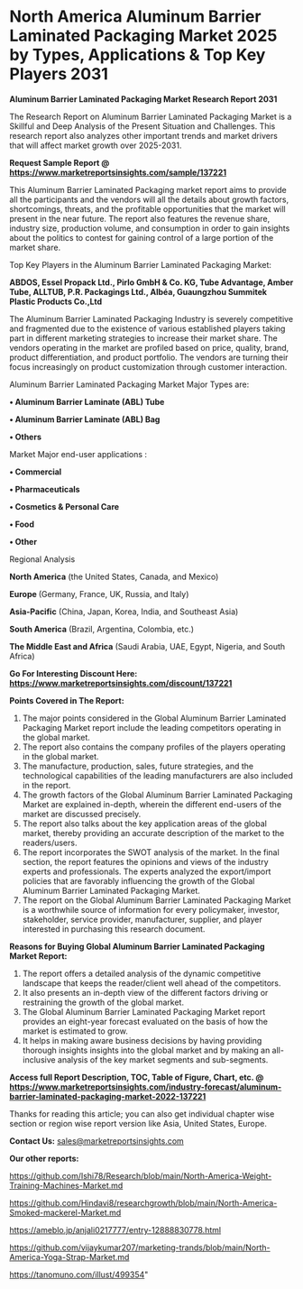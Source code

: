 # North America Aluminum Barrier Laminated Packaging Market 2025 by Types, Applications & Top Key Players 2031

<strong>Aluminum Barrier Laminated Packaging Market Research Report 2031</strong>

The Research Report on Aluminum Barrier Laminated Packaging Market is a Skillful and Deep Analysis of the Present Situation and Challenges. This research report also analyzes other important trends and market drivers that will affect market growth over 2025-2031.

<strong>Request Sample Report @ <a href=https://www.marketreportsinsights.com/sample/137221>https://www.marketreportsinsights.com/sample/137221</a></strong>

This Aluminum Barrier Laminated Packaging market report aims to provide all the participants and the vendors will all the details about growth factors, shortcomings, threats, and the profitable opportunities that the market will present in the near future. The report also features the revenue share, industry size, production volume, and consumption in order to gain insights about the politics to contest for gaining control of a large portion of the market share.

Top Key Players in the Aluminum Barrier Laminated Packaging Market:

<strong>ABDOS, Essel Propack Ltd., Pirlo GmbH & Co. KG, Tube Advantage, Amber Tube, ALLTUB, P.R. Packagings Ltd., Albéa, Guaungzhou Summitek Plastic Products Co.,Ltd</strong>

The Aluminum Barrier Laminated Packaging Industry is severely competitive and fragmented due to the existence of various established players taking part in different marketing strategies to increase their market share. The vendors operating in the market are profiled based on price, quality, brand, product differentiation, and product portfolio. The vendors are turning their focus increasingly on product customization through customer interaction.

Aluminum Barrier Laminated Packaging Market Major Types are:

<strong>• Aluminum Barrier Laminate (ABL) Tube

• Aluminum Barrier Laminate (ABL) Bag

• Others</strong>

Market Major end-user applications :

<strong>• Commercial

• Pharmaceuticals

• Cosmetics & Personal Care

• Food

• Other</strong>

Regional Analysis

</u><strong><b>North America</b></strong> (the United States, Canada, and Mexico)

<strong><b>Europe </b></strong>(Germany, France, UK, Russia, and Italy)

<strong><b>Asia-Pacific</b></strong> (China, Japan, Korea, India, and Southeast Asia)

<strong><b>South America</b></strong> (Brazil, Argentina, Colombia, etc.)

<strong><b>The Middle East and Africa</b></strong> (Saudi Arabia, UAE, Egypt, Nigeria, and South Africa)

<strong>Go For Interesting Discount Here: <a href=https://www.marketreportsinsights.com/discount/137221>https://www.marketreportsinsights.com/discount/137221</a></strong>

<strong>Points Covered in The Report:</strong>
<ol>
  <li>The major points considered in the Global Aluminum Barrier Laminated Packaging Market report include the leading competitors operating in the global market.</li>
  <li>The report also contains the company profiles of the players operating in the global market.</li>
  <li>The manufacture, production, sales, future strategies, and the technological capabilities of the leading manufacturers are also included in the report.</li>
  <li>The growth factors of the Global Aluminum Barrier Laminated Packaging Market are explained in-depth, wherein the different end-users of the market are discussed precisely.</li>
  <li>The report also talks about the key application areas of the global market, thereby providing an accurate description of the market to the readers/users.</li>
  <li>The report incorporates the SWOT analysis of the market. In the final section, the report features the opinions and views of the industry experts and professionals. The experts analyzed the export/import policies that are favorably influencing the growth of the Global Aluminum Barrier Laminated Packaging Market.</li>
  <li>The report on the Global Aluminum Barrier Laminated Packaging Market is a worthwhile source of information for every policymaker, investor, stakeholder, service provider, manufacturer, supplier, and player interested in purchasing this research document.</li>
</ol>
<strong>Reasons for Buying Global Aluminum Barrier Laminated Packaging Market Report:</strong>

<ol>
  <li>The report offers a detailed analysis of the dynamic competitive landscape that keeps the reader/client well ahead of the competitors.</li>
  <li>It also presents an in-depth view of the different factors driving or restraining the growth of the global market.</li>
  <li>The Global Aluminum Barrier Laminated Packaging Market report provides an eight-year forecast evaluated on the basis of how the market is estimated to grow.</li>
  <li>It helps in making aware business decisions by having providing thorough insights insights into the global market and by making an all-inclusive analysis of the key market segments and sub-segments.</li>
</ol>
<strong>Access full Report Description, TOC, Table of Figure, Chart, etc. @ <a href=https://www.marketreportsinsights.com/industry-forecast/aluminum-barrier-laminated-packaging-market-2022-137221>https://www.marketreportsinsights.com/industry-forecast/aluminum-barrier-laminated-packaging-market-2022-137221</a></strong>


Thanks for reading this article; you can also get individual chapter wise section or region wise report version like Asia, United States, Europe.

<strong>Contact Us:</strong>
sales@marketreportsinsights.com

<strong>Our other reports:</strong>

<a href=https://github.com/Ishi78/Research/blob/main/North-America-Weight-Training-Machines-Market.md>https://github.com/Ishi78/Research/blob/main/North-America-Weight-Training-Machines-Market.md</a>

<a href=https://github.com/Hindavi8/researchgrowth/blob/main/North-America-Smoked-mackerel-Market.md>https://github.com/Hindavi8/researchgrowth/blob/main/North-America-Smoked-mackerel-Market.md</a>

<a href=https://ameblo.jp/anjali0217777/entry-12888830778.html>https://ameblo.jp/anjali0217777/entry-12888830778.html</a>

<a href=https://github.com/vijaykumar207/marketing-trands/blob/main/North-America-Yoga-Strap-Market.md>https://github.com/vijaykumar207/marketing-trands/blob/main/North-America-Yoga-Strap-Market.md</a>

<a href=https://tanomuno.com/illust/499354>https://tanomuno.com/illust/499354</a>"

